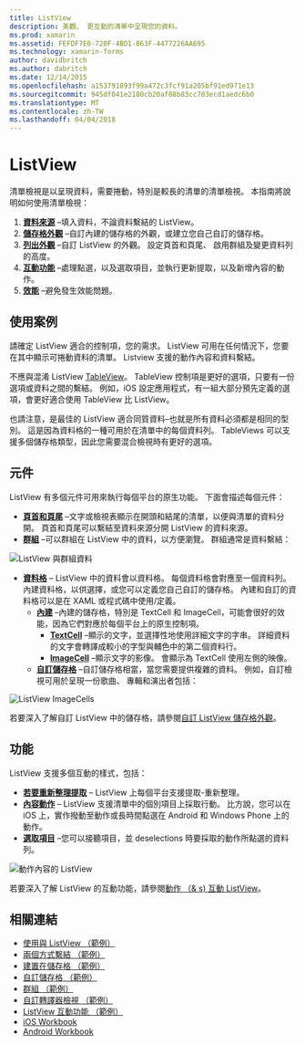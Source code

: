 ```yaml
---
title: ListView
description: 美觀、 更互動的清單中呈現您的資料。
ms.prod: xamarin
ms.assetid: FEFDF7E0-720F-4BD1-863F-4477226AA695
ms.technology: xamarin-forms
author: davidbritch
ms.author: dabritch
ms.date: 12/14/2015
ms.openlocfilehash: a153791893f99a472c3fcf91a205bf91ed971e13
ms.sourcegitcommit: 945df041e2180cb20af08b83cc703ecd1aedc6b0
ms.translationtype: MT
ms.contentlocale: zh-TW
ms.lasthandoff: 04/04/2018
---
```

# <a name="listview"></a>ListView

清單檢視是以呈現資料，需要捲動，特別是較長的清單的清單檢視。 本指南將說明如何使用清單檢視：

1. **[資料來源](data-and-databinding.md)** &ndash;填入資料，不論資料繫結的 ListView。
2. **[儲存格外觀](customizing-cell-appearance.md)** &ndash;自訂內建的儲存格的外觀，或建立您自己自訂的儲存格。
3. **[列出外觀](customizing-list-appearance.md)** &ndash;自訂 ListView 的外觀。 設定頁首和頁尾、 啟用群組及變更資料列的高度。
4. **[互動功能](interactivity.md)** &ndash;處理點選，以及選取項目，並執行更新提取，以及新增內容的動作。
5. **[效能](performance.md)** &ndash;避免發生效能問題。

## <a name="use-cases"></a>使用案例
請確定 ListView 適合的控制項，您的需求。 ListView 可用在任何情況下，您要在其中顯示可捲動資料的清單。 Listview 支援的動作內容和資料繫結。

不應與混淆 ListView [TableView](~/xamarin-forms/user-interface/tableview.md)。 TableView 控制項是更好的選項，只要有一份選項或資料之間的繫結。 例如，iOS 設定應用程式，有一組大部分預先定義的選項，會更好適合使用 TableView 比 ListView。

也請注意，是最佳的 ListView 適合同質資料&ndash;也就是所有資料必須都是相同的型別。 這是因為資料格的一種可用於在清單中的每個資料列。 TableViews 可以支援多個儲存格類型，因此您需要混合檢視時有更好的選項。


## <a name="components"></a>元件
ListView 有多個元件可用來執行每個平台的原生功能。 下面會描述每個元件：

- **[頁首和頁尾](customizing-list-appearance.md#Headers_and_Footers)** &ndash;文字或檢視表顯示在開頭和結尾的清單，以便與清單的資料分開。 頁首和頁尾可以繫結至資料來源分開 ListView 的資料來源。
- **[群組](customizing-list-appearance.md#Grouping)** &ndash;可以群組在 ListView 中的資料，以方便瀏覽。 群組通常是資料繫結：

![](images/grouping-depth.png "ListView 與群組資料")

- **[資料格](customizing-cell-appearance.md)** &ndash; ListView 中的資料會以資料格。 每個資料格會對應至一個資料列。 內建資料格，以供選擇，或您可以定義您自己自訂的儲存格。 內建和自訂的資料格可以是在 XAML 或程式碼中使用/定義。
  - **[內建](customizing-cell-appearance.md#Built_in_Cells)** &ndash;內建的儲存格，特別是 TextCell 和 ImageCell，可能會很好的效能，因為它們對應於每個平台上的原生控制項。
    - **[TextCell](customizing-cell-appearance.md#TextCell)**  &ndash;顯示的文字，並選擇性地使用詳細文字的字串。 詳細資料的文字會轉譯成較小的字型與輔色中的第二個資料行。
    - **[ImageCell](customizing-cell-appearance.md#ImageCell)**  &ndash;顯示文字的影像。 會顯示為 TextCell 使用左側的映像。
  - **[自訂儲存格](customizing-cell-appearance.md#customcells)** &ndash;自訂儲存格相當，當您需要提供複雜的資料。 例如，自訂檢視可用於呈現一份歌曲、 專輯和演出者包括：

![](images/image-cell-default.png "ListView ImageCells")

若要深入了解自訂 ListView 中的儲存格，請參閱[自訂 ListView 儲存格外觀](customizing-cell-appearance.md)。

## <a name="functionality"></a>功能
ListView 支援多個互動的樣式，包括：

- **[若要重新整理提取](interactivity.md#Pull_to_Refresh)** &ndash; ListView 上每個平台支援提取-重新整理。
- **[內容動作](interactivity.md#Context_Actions)** &ndash; ListView 支援清單中的個別項目上採取行動。 比方說，您可以在 iOS 上，實作撥動至動作或長時間點選在 Android 和 Windows Phone 上的動作。
- **[選取項目](interactivity.md#selectiontaps)** &ndash;您可以接聽項目，並 deselections 時要採取的動作所點選的資料列。

![](images/context-default.png "動作內容的 ListView")

若要深入了解 ListView 的互動功能，請參閱[動作 （& s) 互動 ListView](interactivity.md)。


## <a name="related-links"></a>相關連結

- [使用與 ListView （範例）](https://developer.xamarin.com/samples/WorkingWithListview)
- [兩個方式繫結 （範例）](https://developer.xamarin.com/samples/xamarin-forms/UserInterface/ListView/SwitchEntryTwoBinding)
- [建置在儲存格 （範例）](https://developer.xamarin.com/samples/xamarin-forms/UserInterface/ListView/BuiltInCells)
- [自訂儲存格 （範例）](https://developer.xamarin.com/samples/xamarin-forms/UserInterface/ListView/CustomCells)
- [群組 （範例）](https://developer.xamarin.com/samples/xamarin-forms/UserInterface/ListView/Grouping)
- [自訂轉譯器檢視 （範例）](https://developer.xamarin.com/samples/xamarin-forms/UserInterface/ListView/WorkingWithListviewNative)
- [ListView 互動功能 （範例）](https://developer.xamarin.com/samples/xamarin-forms/UserInterface/ListView/interactivity)
- [iOS Workbook](https://developer.xamarin.com/workbooks/xamarin-forms/user-interface/listview/ListView1-ios.workbook)
- [Android Workbook](https://developer.xamarin.com/workbooks/xamarin-forms/user-interface/listview/ListView1-android.workbook)
